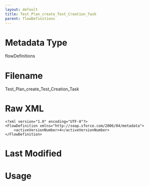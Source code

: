 ```yaml
---
layout: default
title: Test_Plan_create_Test_Creation_Task
parent: flowDefinitions
---
```

# Metadata Type
flowDefinitions


# Filename 
Test_Plan_create_Test_Creation_Task


# Raw XML
```
<?xml version="1.0" encoding="UTF-8"?>
<FlowDefinition xmlns="http://soap.sforce.com/2006/04/metadata">
    <activeVersionNumber>4</activeVersionNumber>
</FlowDefinition>
```


# Last Modified


# Usage

